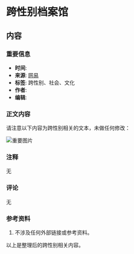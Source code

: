 # 跨性别档案馆

## 内容

### 重要信息

- **时间**: 
- **来源**: [网易](https://www.163.com/)
- **标签**: 跨性别、社会、文化
- **作者**: 
- **编辑**: 

### 正文内容

请注意以下内容为跨性别相关的文本，未做任何修改：

![重要图片](https://nimg.ws.126.net/?url=http%3A%2F%2Fcms-bucket.ws.126.net%2F2024%2F1108%2F41893123p00smmejw006tc000ak0057c.png&thumbnail=453y225&quality=100&type=jpg)

### 注释
无

### 评论
无

### 参考资料
1. 不涉及任何外部链接或参考资料。

以上是整理后的跨性别相关内容。